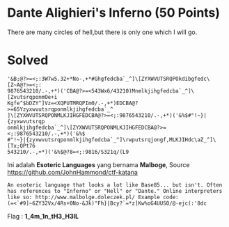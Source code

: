 # Dante Alighieri's Inferno (50 Points)
There are many circles of hell,but there is only one which I will go.
# Solved
```
'&B;@?>=<;:3W7w5.32+*No-,+*#Ghgfedcba`_^]\[ZYXWVUTSRQPOkdibgfedc\[Z~A@?>=<;:
9876543210/.-,+*)('CBA@?>=<543Wx6/43210)Mnmlkjihgfedcba`_^]\[ZvutsrqponmOe+i
Kgfe^$bDZY^]Vz=<XQPUTMRQPIm0/.-,+*)EDCBA@?>=65Yzyxwvutsrqponmlkjihgfedcba`_^
]\[ZYXWVUTSRQPONMLKJIHGFEDCBA@?>=<;:9876543210/.-,+*)('&%$#"!~}|{zyxwvutsrqp
onmlkjihgfedcba`_^]\[ZYXWVUTSRQPONMLKJIHGFEDCBA@?>=<;:9876543210/.-,+*)('&%$
#"!~}|{zyxwvutsrqponmlkjihgfedcba`_^]\rwputsrqjongf,MLKJIHdc\aZ_^]\[Tx;QPt76
543210/.-,+*)('&%$@?8=<;:9816/S321q/(L9
```
Ini adalah <b>Esoteric Languages</b> yang bernama <b>Malboge</b>, Source https://github.com/JohnHammond/ctf-katana
```
An esoteric language that looks a lot like Base85... but isn't. Often has references to "Inferno" or "Hell" or "Dante." Online interpreters like so: http://www.malbolge.doleczek.pl/ Example code:
(=<`#9]~6ZY32Vx/4Rs+0No-&Jk)"Fh}|Bcy?`=*z]Kw%oG4UUS0/@-ejc(:'8dc
```
Flag : <b>1_4m_1n_tH3_H3lL</b>
